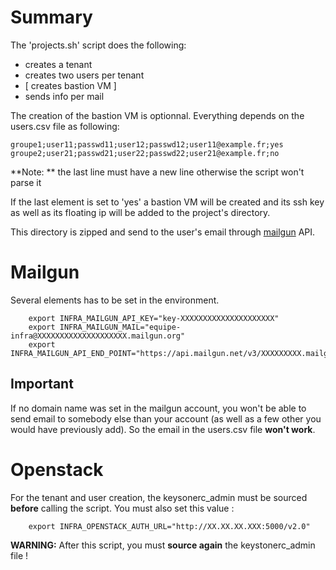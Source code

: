 # Summary

The 'projects.sh' script does the following:

- creates a tenant
- creates two users per tenant
- [ creates bastion VM ]
- sends info per mail

The creation of the bastion VM is optionnal. Everything depends on the users.csv file as following:

```
groupe1;user11;passwd11;user12;passwd12;user11@example.fr;yes
groupe2;user21;passwd21;user22;passwd22;user21@example.fr;no

```
**Note: ** the last line must have a new line otherwise the script won't parse it


If the last element is set to 'yes' a bastion VM will be created and its ssh key as well as its floating ip will
be added to the project's directory.

This directory is zipped and send to the user's email through [mailgun](https://www.mailgun.com/) API. 


# Mailgun

Several elements has to be set in the environment.

```
	export INFRA_MAILGUN_API_KEY="key-XXXXXXXXXXXXXXXXXXXXX"
	export INFRA_MAILGUN_MAIL="equipe-infra@XXXXXXXXXXXXXXXXXXXX.mailgun.org"
	export INFRA_MAILGUN_API_END_POINT="https://api.mailgun.net/v3/XXXXXXXXX.mailgun.org/messages"
```

## Important
If no domain name was set in the mailgun account, you won't be able to send email to somebody else than your account
(as well as a few other you would have previously add). So the email in the users.csv file **won't work**.



# Openstack

For the tenant and user creation, the keysonerc_admin must be sourced **before** calling the script.
You must also set this value : 
```
	export INFRA_OPENSTACK_AUTH_URL="http://XX.XX.XX.XXX:5000/v2.0"
```

**WARNING:** After this script, you must **source again** the keystonerc_admin file !



